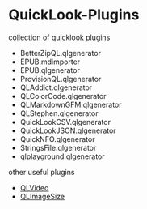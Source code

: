 # QuickLook-Plugins
collection of quicklook plugins

- BetterZipQL.qlgenerator
- EPUB.mdimporter
- EPUB.qlgenerator
- ProvisionQL.qlgenerator
- QLAddict.qlgenerator
- QLColorCode.qlgenerator
- QLMarkdownGFM.qlgenerator
- QLStephen.qlgenerator
- QuickLookCSV.qlgenerator
- QuickLookJSON.qlgenerator
- QuickNFO.qlgenerator
- StringsFile.qlgenerator
- qlplayground.qlgenerator

other useful plugins
- [QLVideo](https://github.com/Marginal/QLVideo)
- [QLImageSize](https://github.com/Nyx0uf/qlImageSize)
